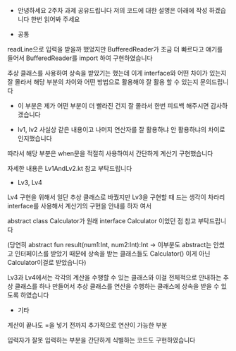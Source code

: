 - 안녕하세요 2주차 과제 공유드립니다 저의 코드에 대한 설명은 아래에 작성 하겠습니다 한번 읽어봐 주세요

- 공통

readLine으로 입력을 받을까 했었지만 BufferedReader가 조금 더 빠르다고 얘기를 들어서 BufferedReader를 import 하여 구현하였습니다

추상 클래스를 사용하여 상속을 받았기는 했는데 이게 interface와 어떤 차이가 있는지 잘 몰라서 해당 부분의 차이와 어떤 방법으로 활용해야 잘 활용 할 수 있는지 문의드립니다

- 이 부분은 제가 어떤 부분이 더 빨라진 건지 잘 몰라서 한번 피드백 해주시면 감사하겠습니다

- lv1, lv2
사실상 같은 내용이고 나머지 연산자를 잘 활용하냐 안 활용하냐의 차이로 인지했습니다

따라서 해당 부분은 when문을 적절히 사용하여서 간단하게 계산기 구현했습니다

자세한 내용은 Lv1AndLv2.kt 참고 부탁드립니다

- Lv3, Lv4

Lv4 구현을 위해서 일단 추상 클래스로 바꿨지만 Lv3을 구현할 때 드는 생각이 차라리 interface를 사용해서 계산기의 구현을 안내를 하자 여서

abstract class Calculator가 원래 interface Calculator 이었던 점 참고 부탁드립니다

(당연히 abstract fun result(num1:Int, num2:Int):Int -> 이부분도 abstract는 안썼고 인터페이스를 받았기 때문에 상속을 받는 클래스들도 Calculator() 이게 아닌 Calculator이걸로 받았습니다)

Lv3과 Lv4에서는 각각의 계산을 수행할 수 있는 클래스와 이걸 전체적으로 안내하는 추상 클래스를 하나 만들어서 추상 클래스를 연산을 수행하는 클래스에 상속을 받을 수 있도록 하였습니다

- 기타

계산이 끝나도 =을 넣기 전까지 추가적으로 연산이 가능한 부분

입력자가 잘못 입력하는 부분을 간단하게 식별하는 코드도 구현하였습니다

